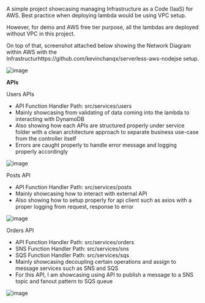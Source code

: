 A simple project showcasing managing Infrastructure as a Code (IaaS) for AWS. Best practice when deploying lambda would be using VPC setup.

However, for demo and AWS free tier purpose, all the lambdas are deployed without VPC in this project.

On top of that, screenshot attached below showing the Network Diagram within AWS with the Infrastructurhttps://github.com/kevinchanqx/serverless-aws-nodejse setup.

![image](https://github.com/user-attachments/assets/b30103a4-8311-4f9b-8d4c-fd00f7a664dc)

**APIs**

Users APIs
- API Function Handler Path: src/services/users
- Mainly showcasing from validating of data coming into the lambda to interacting with DynamoDB
- Also showing how each APIs are structured properly under service folder with a clean architecture approach to separate business use-case from the controller itself
- Errors are caught properly to handle error message and logging properly accordingly
  
![image](https://github.com/user-attachments/assets/43f17fdf-e624-4e79-bea4-d5503c144a2b)

Posts API
- API Function Handler Path: src/services/posts
- Mainly showcasing how to interact with external API
- Also showing how to setup properly for api client such as axios with a proper logging from request, response to error
  
![image](https://github.com/user-attachments/assets/0875d078-3db0-4414-b0f5-7850ab4fa039)

Orders API
- API Function Handler Path: src/services/orders
- SNS Function Handler Path: src/services/sns
- SQS Function Handler Path: src/services/sqs
- Mainly showcasing decoupling certain operations and assign to message services such as SNS and SQS
- For this API, I am showcasing using API to publish a message to a SNS topic and fanout pattern to SQS queue

![image](https://github.com/user-attachments/assets/1d265226-aad5-4ad9-992a-c91cf2b6064f)
